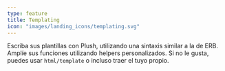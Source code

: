 ```yaml
---
type: feature
title: Templating
icon: "images/landing_icons/templating.svg"
---
```


Escriba sus plantillas con Plush, utilizando una sintaxis similar a la de ERB. Amplíe sus funciones utilizando helpers personalizados. Si no le gusta, puedes usar `html/template` o incluso traer el tuyo propio.